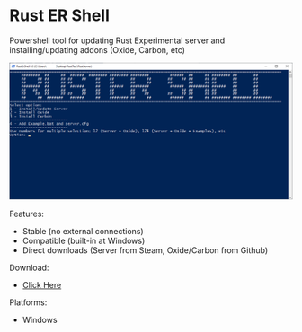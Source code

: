 # Rust ER Shell

Powershell tool for updating Rust Experimental server and installing/updating addons (Oxide, Carbon, etc)

![](Resources/RustErShell.png)

Features:
 * Stable (no external connections)
 * Compatible (built-in at Windows)
 * Direct downloads (Server from Steam, Oxide/Carbon from Github)

Download:
 * [Click Here](https://github.com/AngryDatchund/Rust-Er-Shell/blob/main/RustErShell.ps1)

Platforms:
 * Windows